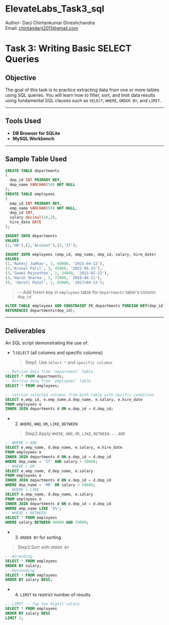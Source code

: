 # ElevateLabs_Task3_sql
Author- Darji Chintankumar Dineshchandra
<br>
Email: chintandarji2011@gmail.com
# Task 3: Writing Basic SELECT Queries

## Objective
The goal of this task is to practice extracting data from one or more tables using SQL queries. You will learn how to filter, sort, and limit data results using fundamental SQL clauses such as `SELECT`, `WHERE`, `ORDER BY`, and `LIMIT`.

---

## Tools Used
- **DB Browser for SQLite**
- **MySQL Workbench**

---
## Sample Table Used

```sql
CREATE TABLE departments
(
  dep_id INT PRIMARY KEY,
  dep_name VARCHAR(50) NOT NULL
);
CREATE TABLE employees
(
  emp_id INT PRIMARY KEY,
  emp_name VARCHAR(50) NOT NULL,
  dep_id INT,
  salary decimal(10,2),
  hire_date DATE
);

INSERT INTO departments
VALUES 
(1,'HR'),(2,'Account'),(3,'IT');

INSERT INTO employees (emp_id, emp_name, dep_id, salary, hire_date)
VALUES
(1,'Rahesj Jadhav', 3, 60000, '2015-04-12'),
(2,'Krunal Patil', 3, 45000, '2022-05-23'),
(3,'Swami Rajnathan', 2, 34000, '2023-02-22'),
(4,'Harsh Sharma', 1, 75000, '2018-04-11'),
(5, 'Smruti Patel', 1, 85000, '2017=04-15');
```
> -- Add forein key in `employees` table for `departments` table's column `dep_id`
```sql
ALTER TABLE employees ADD CONSTRAINT FK_departments FOREIGN KEY(dep_id)
REFERENCES departments(dep_id);
```
---
## Deliverables
An SQL script demonstrating the use of:
<br>
- 1.`SELECT` (all columns and specific columns)
  > Step1. Use `Select *` and `specific columns`

```sql
-- Retrive data from `department` table
SELECT * FROM departments;
-- Retrive data from `employees` table
SELECT * FROM employees;

-- retrive selected columns from both table with secific condition
SELECT e.emp_id, e.emp_name,d.dep_name, e.salary, e.hire_date
FROM employees e
INNER JOIN departments d ON e.dep_id = d.dep_id;
```
- 2. `WHERE`, `AND`, `OR`, `LIKE`, `BETWEEN`
  > Step2.Apply `WHERE`, `AND`, `OR`, `LIKE`, `BETWEEN....AND`
```sql
-- WHERE + AND
SELECT e.emp_name, d.dep_name, e.salary, e.hire_date
FROM employees e
INNER JOIN departments d ON e.dep_id = d.dep_id
WHERE dep_name = 'IT' AND salary > 50000;
-- WHERE + OR
SELECT e.emp_name, d.dep_name, e.salary
FROM employees e
INNER JOIN departments d ON e.dep_id = d.dep_id
WHERE dep_name = 'HR' OR salary > 50000;
-- WHERE + LIKE
SELECT e.emp_name, d.dep_name, e.salary
FROM employees e
INNER JOIN departments d ON e.dep_id = d.dep_id
WHERE emp_name LIKE 'S%';
-- WHERE + BETWEEN
SELECT * FROM employees
WHERE salary BETWEEN 40000 AND 70000;
```
- 3. `ORDER BY` for sorting
> Step3.Sort with `ORDER BY`
```sql
-- Ascending
SELECT * FROM employees
ORDER BY salary;
-- Descending
SELECT * FROM employees
ORDER BY salary DESC;
```
- 4. `LIMIT` to restrict number of results
```sql
-- LIMIT -- Top two highst salary
SELECT * FROM employees
ORDER BY salary DESC
LIMIT 2;
```


